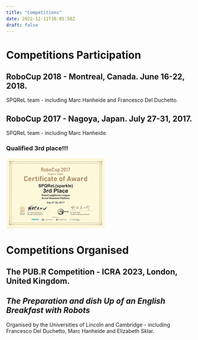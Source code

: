 ```yaml
---
title: "Competitions"
date: 2022-12-11T16:05:58Z
draft: false 
---
```


# Competitions Participation

## RoboCup 2018 - Montreal, Canada. June 16-22, 2018.
SPQReL team - including Marc Hanheide and Francesco Del Duchetto.

## RoboCup 2017 - Nagoya, Japan. July 27-31, 2017.      
SPQReL team - including Marc Hanheide.
### Qualified 3rd place!!!  
![certificate](./nagoya.png)

# Competitions Organised

## The PUB.R Competition - ICRA 2023, London, United Kingdom.
## *The Preparation and dish Up of an English Breakfast with Robots*
Organised by the Universities of Lincoln and Cambridge - including Francesco Del Duchetto, Marc Hanheide and Elizabeth Sklar.